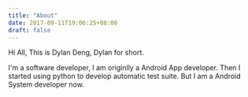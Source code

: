 ```yaml
---
title: "About"
date: 2017-09-11T19:06:25+08:00
draft: false
---
```


Hi All,
This is Dylan Deng, Dylan for short.

I'm a software developer, I am originlly a Android App developer. Then I started using python to develop automatic test suite. But I am a Android System developer now.
